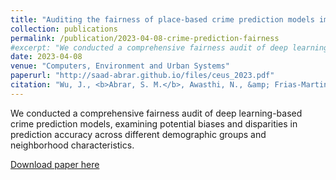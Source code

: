```yaml
---
title: "Auditing the fairness of place-based crime prediction models implemented with deep learning approaches"
collection: publications
permalink: /publication/2023-04-08-crime-prediction-fairness
#excerpt: "We conducted a comprehensive fairness audit of deep learning-based crime prediction models, examining potential biases and disparities in prediction accuracy across different demographic groups and neighborhood characteristics."
date: 2023-04-08
venue: "Computers, Environment and Urban Systems"
paperurl: "http://saad-abrar.github.io/files/ceus_2023.pdf"
citation: "Wu, J., <b>Abrar, S. M.</b>, Awasthi, N., &amp; Frias-Martinez, V. (2023). Auditing the fairness of place-based crime prediction models implemented with deep learning approaches. Computers, Environment and Urban Systems, 102, 101967."
---
```


We conducted a comprehensive fairness audit of deep learning-based crime prediction models, examining potential biases and disparities in prediction accuracy across different demographic groups and neighborhood characteristics.

[Download paper here](http://saad-abrar.github.io/files/ceus_2023.pdf)
